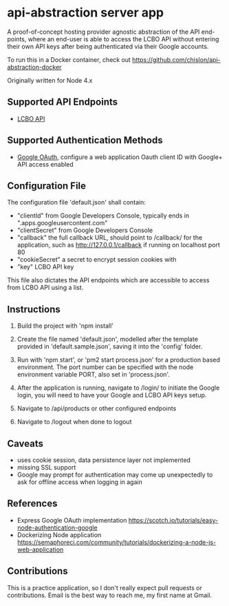 # api-abstraction server app 
A proof-of-concept hosting provider agnostic abstraction of the API end-points, where an end-user is able to access the LCBO API without entering their own API keys after being authenticated via their Google accounts. 

To run this in a Docker container, check out https://github.com/chislon/api-abstraction-docker

Originally written for Node 4.x

## Supported API Endpoints 
* [LCBO API](https://lcboapi.com)

## Supported Authentication Methods 
* [Google OAuth](https://console.developers.google.com/apis/credentials), configure a web application Oauth client ID with Google+ API access enabled

## Configuration File
The configuration file 'default.json' shall contain: 
* "clientId" from Google Developers Console, typically ends in ".apps.googleusercontent.com"
* "clientSecret" from Google Developers Console
* "callback" the full callback URL, should point to /callback/ for the application, such as http://127.0.0.1/callback if running on localhost port 80
* "cookieSecret" a secret to encrypt session cookies with
* "key" LCBO API key

This file also dictates the API endpoints which are accessible to access from LCBO API using a list. 

## Instructions

1. Build the project with 'npm install'

1. Create the file named 'default.json', modelled after the template provided in 'default.sample.json', saving it into the 'config' folder. 

1. Run with 'npm start', or 'pm2 start process.json' for a production based environment. The port number can be specified with the node environment variable PORT, also set in 'process.json'. 

1. After the application is running, navigate to /login/ to initiate the Google login, you will need to have your Google and LCBO API keys setup. 

1. Navigate to /api/products or other configured endpoints

1. Navigate to /logout when done to logout

## Caveats
* uses cookie session, data persistence layer not implemented
* missing SSL support
* Google may prompt for authentication may come up unexpectedly to ask for offline access when logging in again

## References
* Express Google OAuth implementation https://scotch.io/tutorials/easy-node-authentication-google
* Dockerizing Node application https://semaphoreci.com/community/tutorials/dockerizing-a-node-js-web-application

## Contributions
This is a practice application, so I don't really expect pull requests or contributions. Email is the best way to reach me, my first name at Gmail.  
